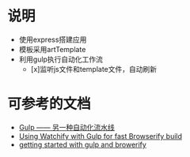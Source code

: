 # 说明
- 使用express搭建应用
- 模板采用artTemplate
- 利用gulp执行自动化工作流
	- [x]监听js文件和template文件，自动刷新

# 可参考的文档
- [Gulp —— 另一种自动化流水线](http://zhuanlan.zhihu.com/TLA42/19691575)
- [Using Watchify with Gulp for fast Browserify build](https://truongtx.me/2014/08/06/using-watchify-with-gulp-for-fast-browserify-build/)
- [getting started with gulp and browerify](http://justinjohnson.org/javascript/getting-started-with-gulp-and-browserify/)
